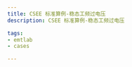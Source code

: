 ```yaml
---
title: CSEE 标准算例-稳态工频过电压
description: CSEE 标准算例-稳态工频过电压

tags:
- emtlab
- cases

---
```


<!-- import DocCardList from '@theme/DocCardList';

<DocCardList /> -->
